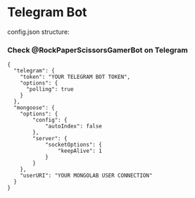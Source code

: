 # Telegram Bot

config.json structure:

### Check @RockPaperScissorsGamerBot on Telegram

```
{
  "telegram": {
    "token": "YOUR TELEGRAM BOT TOKEN",
    "options": {
      "polling": true
    }
  },
  "mongoose": {
    "options": {
    	"config": {
    		"autoIndex": false
    	},
    	"server": {
    		"socketOptions": {
    			"keepAlive": 1
    		}
    	}
    },
    "userURI": "YOUR MONGOLAB USER CONNECTION"
  }
}
```
